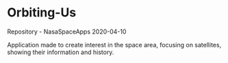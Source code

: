 # Orbiting-Us
Repository - NasaSpaceApps 2020-04-10



Application made to create interest in the space area,
focusing on satellites, showing their information and history.
